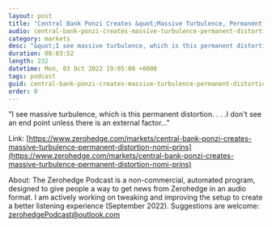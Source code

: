 ```yaml
---
layout: post
title: "Central Bank Ponzi Creates &quot;Massive Turbulence, Permanent Distortion&quot;: Nomi Prins"
audio: central-bank-ponzi-creates-massive-turbulence-permanent-distortion-nomi-prins-0
category: markets
desc: "&quot;I see massive turbulence, which is this permanent distortion. . . .I don't see an end point unless there is an external factor...&quot;"
duration: 00:03:52
length: 232
datetime: Mon, 03 Oct 2022 19:05:00 +0000
tags: podcast
guid: central-bank-ponzi-creates-massive-turbulence-permanent-distortion-nomi-prins-0
order: 0
---
```

&quot;I see massive turbulence, which is this permanent distortion. . . .I don't see an end point unless there is an external factor...&quot;

Link: [https://www.zerohedge.com/markets/central-bank-ponzi-creates-massive-turbulence-permanent-distortion-nomi-prins](https://www.zerohedge.com/markets/central-bank-ponzi-creates-massive-turbulence-permanent-distortion-nomi-prins)

About: The Zerohedge Podcast is a non-commercial, automated program, designed to give people a way to get news from Zerohedge in an audio format.  I am actively working on tweaking and improving the setup to create a better listening experience (September 2022).  Suggestions are welcome: [zerohedgePodcast@outlook.com](mailto:zerohedgePodcast@outlook.com)
